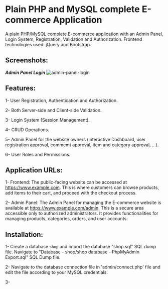 # Plain PHP and MySQL complete E-commerce Application
A plain PHP/MySQL complete E-commerce application with an Admin Panel, Login System, Registration, Validation and Authorization.
Frontend technologies used: jQuery and Bootstrap.

## Screenshots:
***Admin Panel Login***
![admin-panel-login](https://github.com/AhmedYahyaE/plain-php-ecommerce/assets/118033266/fd26152d-fd25-4367-9334-7f10c048bea7)

## Features:
1- User Registration, Authentication and Authorization.

2- Both Server-side and Client-side Validation.

3- Login System (Session Management).

4- CRUD Operations.

5- Admin Panel for the website owners (interactive Dashboard, user registration approval, commemt approval, item and category approval, ...).

6- User Roles and Permissions.

## Application URLs:
1- Frontend: The public-facing website can be accessed at https://www.example.com. This is where customers can browse products, add items to their cart, and proceed with the checkout process.

2- Admin Panel: The Admin Panel for managing the E-commerce website is available at https://www.example.com/admin. This is a secure area accessible only to authorized administrators. It provides functionalities for managing products, categories, orders, and user accounts.

## Installation:
1- Create a database `shop` and import the database "shop.sql" SQL dump file. Navigate to "Database - shop/shop database - PhpMyAdmin Export.sql" SQL Dump file.

2- Navigate to the database connection file in 'admin/connect.php' file and edit the file according to your MySQL credentials.

3-
